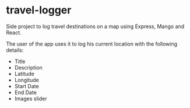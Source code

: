 # travel-logger

Side project to log travel destinations on a map using Express, Mango and React.

The user of the app uses it to log his current location with the following details:

* Title
* Description
* Latitude
* Longitude
* Start Date
* End Date
* Images slider

